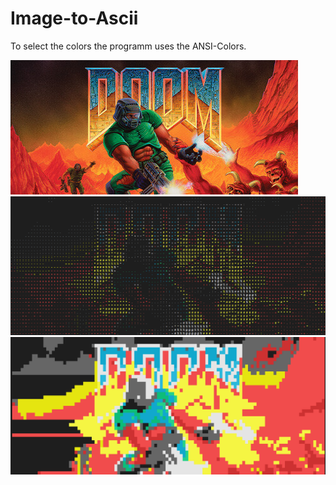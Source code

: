 # Image-to-Ascii
To select the colors the programm uses the ANSI-Colors.

![Doom](./doom.jpg)
![Doom Ascii](./doom_ascii.PNG)
![Doom Ascii](./doom_ascii_bg.PNG)
